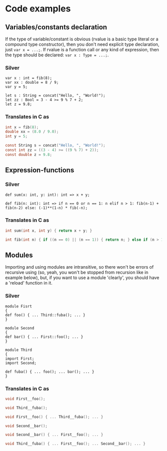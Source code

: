 # Code examples

## Variables/constants declaration

If the type of variable/constant is obvious (rvalue is a basic type literal or a compound type constructor), then you don't need explicit type declaration, just `var x = ...;`.
If rvalue is a function call or any kind of expression, then the type should be declared: `var x : Type = ...;`.

### Silver

```
var x : int = fib(8);
var xx : double = 8 / 9;
var y = 5;

let s : String = concat("Hello, ", "World!");
let zz : Bool = 3 - 4 >= 9 % 7 + 2;
let z = 9.8;
```

### Translates in C as

```c
int x = fib(8);
double xx = (8.0 / 9.0);
int y = 5;

const String s = concat("Hello, ", "World!");
const int zz = ((3 - 4) >= ((9 % 7) + 2));
const double z = 9.8;
```

## Expression-functions

### Silver

```
def sum(x: int, y: int): int => x + y;

def fib(n: int): int => if n == 0 or n == 1: n elif n > 1: fib(n-1) + fib(n-2) else: (-1)**(1-n) * fib(-n);
```

### Translates in C as

```c
int sum(int x, int y) { return x + y; }

int fib(int n) { if ((n == 0) || (n == 1)) { return n; } else if (n > 1) { return fib(n-1) + fib(n-2); } else { return power((-1), (1-n))*fib(-n); } }
```

## Modules

Importing and using modules are intransitive, so there won't be errors of recursive using (so, yeah, you won't be stopped from recursion like in example below), but, if you want to use a module 'clearly', you should have a 'reload' function in it.

### Silver

```
module Fisrt
{
def foo() { ... Third::fuba(); ... }
}

module Second
{
def bar() { ... First::foo(); ... }
}

module Third
{
import First;
import Second;

def fuba() { ... foo(); ... bar(); ... }
}
```

### Translates in C as

```c
void First__foo();

void Third__fuba();

void First__foo() { ... Third__fuba(); ... }

void Second__bar();

void Second__bar() { ... First__foo(); ... }

void Third__fuba() { ... First__foo(); ... Second__bar(); ... }
```
